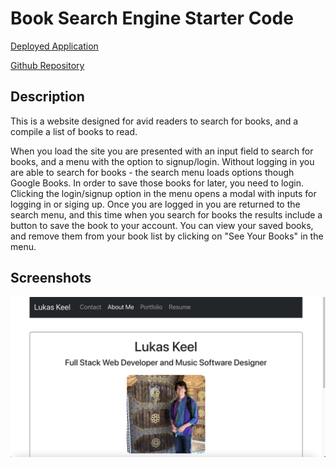 # Book Search Engine Starter Code

[Deployed Application](https://lrk83-solid-broccoli.herokuapp.com/)

[Github Repository](https://github.com/lrk83/solid-broccoli)

## Description

This is a website designed for avid readers to search for books, and a compile a list of books to read.

When you load the site you are presented with an input field to search for books, and a menu with the option to signup/login. Without logging in you are able to search for books - the search menu loads options though Google Books. In order to save those books for later, you need to login. Clicking the login/signup option in the menu opens a modal with inputs for logging in or siging up. Once you are logged in you are returned to the search menu, and this time when you search for books the results include a button to save the book to your account. You can view your saved books, and remove them from your book list by clicking on "See Your Books" in the menu.

## Screenshots

![About Me](https://github.com/lrk83/react-portfolio/blob/main/src/assets/screenshots/Screen%20Shot%202021-09-26%20at%209.58.51%20PM.png)
